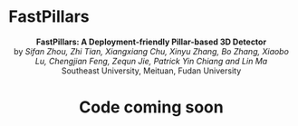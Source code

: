 # FastPillars

<div align='center'>

**FastPillars:
A Deployment-friendly Pillar-based 3D Detector**\
by *Sifan Zhou, Zhi Tian, Xiangxiang Chu, Xinyu Zhang, Bo Zhang, Xiaobo Lu, Chengjian Feng, Zequn Jie, Patrick Yin Chiang and Lin Ma*\
Southeast University, Meituan, Fudan University


# Code coming soon
